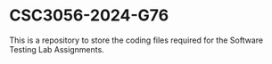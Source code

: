 # CSC3056-2024-G76
This is a repository to store the coding files required for the Software Testing Lab Assignments.
